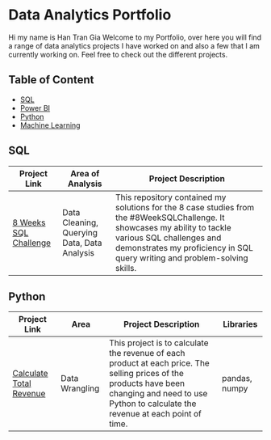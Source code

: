 # Data Analytics Portfolio
Hi my name is Han Tran Gia
Welcome to my Portfolio, over here you will find a range of data analytics projects I have worked on and also a few that I am currently working on. Feel free to check out the different projects.

## Table of Content
- [SQL](#sql)
- [Power BI](#power-bi)
- [Python](#python)
- [Machine Learning](#machine-learning)

## SQL
| Project Link | Area of Analysis | Project Description | 
|---|---|---|
|[8 Weeks SQL Challenge](https://github.com/han-tran-gia/8-weeks-sql-challenge.git)|Data Cleaning, Querying Data, Data Analysis|This repository contained my solutions for the 8 case studies from the #8WeekSQLChallenge. It showcases my ability to tackle various SQL challenges and demonstrates my proficiency in SQL query writing and problem-solving skills.|

## Python
| Project Link | Area | Project Description | Libraries |    
|---|---|---|---|
|[Calculate Total Revenue](https://github.com/han-tran-gia/Python-Data-Wrangling.git)|Data Wrangling|This project is to calculate the revenue of each product at each price. The selling prices of the products have been changing and need to use Python to calculate the revenue at each point of time.|pandas, numpy|


